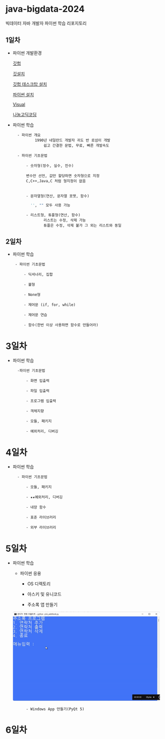 # java-bigdata-2024
빅데이터 자바 개발자 파이썬 학습 리포지토리

## 1일차

- 파이썬 개발환경
  
    [깃헙](https://github.com)

    [깃설치](https://git-scm.com/download/win)

    [깃헙 데스크탑 설치](https://desktop/github.com)

    [파이썬 설치](https://python.org/)

    [Visual](https://code.visualstudio.com/)

    [나눔고딕코딩](https://github.com/naver/nanumfont)

- 파이썬 학습

        - 파이썬 개요
                1990년 네덜란드 개발자 귀도 반 로섬이 개발
                    쉽고 간결한 문법, 무료, 빠른 개발속도

        - 파이썬 기초문법

            - 숫자형(정수, 실수, 진수)          
   
            변수만 선언, 값만 할당하면 숫자형으로 지정
            C,C++,Java,C 처럼 형지정이 없음
    

            - 문자열형(연산, 문자열 포맷, 함수)
    ```python
            '', "" 모두 사용 가능
    ```
                
            - 리스트형, 튜플형(연산, 함수)
                    리스트는 수정, 삭제 가능
                    튜플은 수정, 삭제 불가 그 외는 리스트와 동일

## 2일차

 - 파이썬 학습

        - 파이썬 기초문법

            - 딕셔너리, 집합

            - 불형

            - None형

            - 제어문 (if, for, while)

            - 제어문 연습

            - 함수(한번 이상 사용하면 함수로 만들어라)
        
        

# 3일차

- 파이썬 학습

        -파이썬 기초문법
        
            - 화면 입출력
        
            - 파일 입출력
        
            - 프로그램 입출력
        
            - 객체지향

            - 모듈, 패키지

            - 예외처리, 디버깅
        

# 4일차

- 파이썬 학습

        - 파이썬 기초문법

            - 모듈, 패키지

            - ★★예외처리, 디버깅
            
            - 내장 함수
            
            - 표준 라이브러리
            
            - 외부 라이브러리

# 5일차

- 파이썬 학습

    - 파이썬 응용

        - OS 디렉토리

        - 아스키 및 유니코드

        - 주소록 앱 만들기



    ![주소록앱](https://github.com/simwh123/java-bigdata-2024/blob/main/images/day05Test.gif)

            - Windows App 만들기(PyQt 5)

# 6일차

